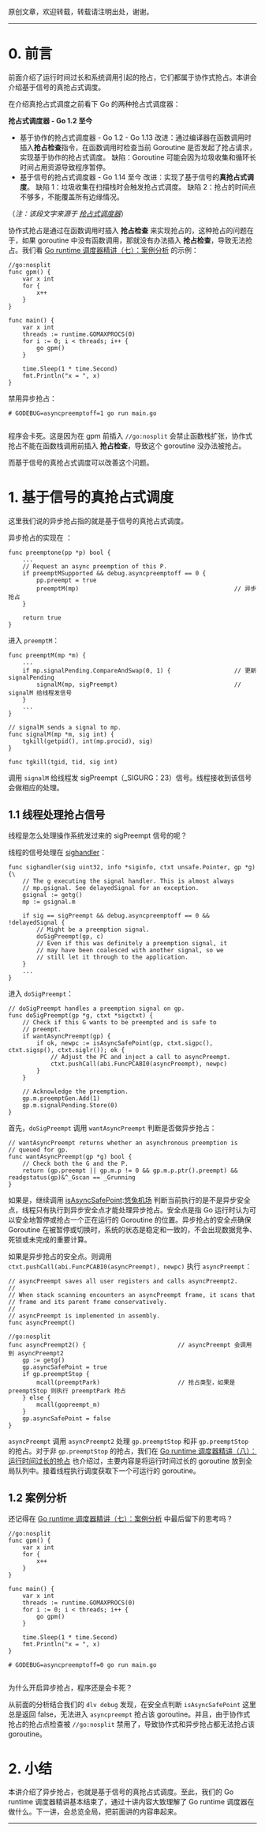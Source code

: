 
原创文章，欢迎转载，转载请注明出处，谢谢。




---


# 0\. 前言


前面介绍了运行时间过长和系统调用引起的抢占，它们都属于协作式抢占。本讲会介绍基于信号的真抢占式调度。


在介绍真抢占式调度之前看下 Go 的两种抢占式调度器：


**抢占式调度器 \- Go 1\.2 至今**


* 基于协作的抢占式调度器 \- Go 1\.2 \- Go 1\.13
改进：通过编译器在函数调用时插入**抢占检查**指令，在函数调用时检查当前 Goroutine 是否发起了抢占请求，实现基于协作的抢占式调度。
缺陷：Goroutine 可能会因为垃圾收集和循环长时间占用资源导致程序暂停。
* 基于信号的抢占式调度器 \- Go 1\.14 至今
改进：实现了基于信号的**真抢占式调度**。
缺陷 1：垃圾收集在扫描栈时会触发抢占式调度。
缺陷 2：抢占的时间点不够多，不能覆盖所有边缘情况。


（*注：该段文字来源于 [抢占式调度器](https://github.com)*）


协作式抢占是通过在函数调用时插入 **抢占检查** 来实现抢占的，这种抢占的问题在于，如果 goroutine 中没有函数调用，那就没有办法插入 **抢占检查**，导致无法抢占。我们看 [Go runtime 调度器精讲（七）：案例分析](https://github.com) 的示例：



```
//go:nosplit
func gpm() {
	var x int
	for {
		x++
	}
}

func main() {
	var x int
	threads := runtime.GOMAXPROCS(0)
	for i := 0; i < threads; i++ {
		go gpm()
	}

	time.Sleep(1 * time.Second)
	fmt.Println("x = ", x)
}

```

禁用异步抢占：



```
# GODEBUG=asyncpreemptoff=1 go run main.go


```

程序会卡死。这是因为在 gpm 前插入 `//go:nosplit` 会禁止函数栈扩张，协作式抢占不能在函数栈调用前插入 **抢占检查**，导致这个 goroutine 没办法被抢占。


而基于信号的真抢占式调度可以改善这个问题。


# 1\. 基于信号的真抢占式调度


这里我们说的异步抢占指的就是基于信号的真抢占式调度。


异步抢占的实现在 ：



```
func preemptone(pp *p) bool {
	...
	// Request an async preemption of this P.
	if preemptMSupported && debug.asyncpreemptoff == 0 {
		pp.preempt = true                                       
		preemptM(mp)                                            // 异步抢占
	}

	return true
}

```

进入 `preemptM`：



```
func preemptM(mp *m) {
	...
	if mp.signalPending.CompareAndSwap(0, 1) {                  // 更新 signalPending
		signalM(mp, sigPreempt)                                 // signalM 给线程发信号
	}
	...
}

// signalM sends a signal to mp.
func signalM(mp *m, sig int) {
	tgkill(getpid(), int(mp.procid), sig)
}

func tgkill(tgid, tid, sig int)

```

调用 `signalM` 给线程发 sigPreempt（\_SIGURG：23）信号。线程接收到该信号会做相应的处理。


## 1\.1 线程处理抢占信号


线程是怎么处理操作系统发过来的 sigPreempt 信号的呢？


线程的信号处理在 [sighandler](https://github.com)：



```
func sighandler(sig uint32, info *siginfo, ctxt unsafe.Pointer, gp *g) {\
    // The g executing the signal handler. This is almost always
	// mp.gsignal. See delayedSignal for an exception.
	gsignal := getg()
	mp := gsignal.m

    if sig == sigPreempt && debug.asyncpreemptoff == 0 && !delayedSignal {
		// Might be a preemption signal.
		doSigPreempt(gp, c)
		// Even if this was definitely a preemption signal, it
		// may have been coalesced with another signal, so we
		// still let it through to the application.
	}
    ...
}

```

进入 `doSigPreempt`：



```
// doSigPreempt handles a preemption signal on gp.
func doSigPreempt(gp *g, ctxt *sigctxt) {
	// Check if this G wants to be preempted and is safe to
	// preempt.
	if wantAsyncPreempt(gp) {
		if ok, newpc := isAsyncSafePoint(gp, ctxt.sigpc(), ctxt.sigsp(), ctxt.siglr()); ok {
			// Adjust the PC and inject a call to asyncPreempt.
			ctxt.pushCall(abi.FuncPCABI0(asyncPreempt), newpc)
		}
	}

	// Acknowledge the preemption.
	gp.m.preemptGen.Add(1)
	gp.m.signalPending.Store(0)
}

```

首先，`doSigPreempt` 调用 `wantAsyncPreempt` 判断是否做异步抢占：



```
// wantAsyncPreempt returns whether an asynchronous preemption is
// queued for gp.
func wantAsyncPreempt(gp *g) bool {
	// Check both the G and the P.
	return (gp.preempt || gp.m.p != 0 && gp.m.p.ptr().preempt) && readgstatus(gp)&^_Gscan == _Grunning
}

```

如果是，继续调用 [isAsyncSafePoint](https://github.com):[悠兔机场](https://xinnongbo.com) 判断当前执行的是不是异步安全点，线程只有执行到异步安全点才能处理异步抢占。安全点是指 Go 运行时认为可以安全地暂停或抢占一个正在运行的 Goroutine 的位置。异步抢占的安全点确保 Goroutine 在被暂停或切换时，系统的状态是稳定和一致的，不会出现数据竞争、死锁或未完成的重要计算。


如果是异步抢占的安全点。则调用 `ctxt.pushCall(abi.FuncPCABI0(asyncPreempt), newpc)` 执行 `asyncPreempt`：



```
// asyncPreempt saves all user registers and calls asyncPreempt2.
//
// When stack scanning encounters an asyncPreempt frame, it scans that
// frame and its parent frame conservatively.
//
// asyncPreempt is implemented in assembly.
func asyncPreempt()                                       

//go:nosplit
func asyncPreempt2() {                          // asyncPreempt 会调用到 asyncPreempt2
	gp := getg()
	gp.asyncSafePoint = true
	if gp.preemptStop {                         
		mcall(preemptPark)                      // 抢占类型，如果是 preemptStop 则执行 preemptPark 抢占
	} else {
		mcall(gopreempt_m)                      
	}
	gp.asyncSafePoint = false
}

```

`asyncPreempt` 调用 `asyncPreempt2` 处理 `gp.preemptStop` 和非 `gp.preemptStop` 的抢占。对于非 `gp.preemptStop` 的抢占，我们在 [Go runtime 调度器精讲（八）：运行时间过长的抢占](https://github.com) 也介绍过，主要内容是将运行时间过长的 goroutine 放到全局队列中。接着线程执行调度获取下一个可运行的 goroutine。


## 1\.2 案例分析


还记得在 [Go runtime 调度器精讲（七）：案例分析](https://github.com) 中最后留下的思考吗？



```
//go:nosplit
func gpm() {
	var x int
	for {
		x++
	}
}

func main() {
	var x int
	threads := runtime.GOMAXPROCS(0)
	for i := 0; i < threads; i++ {
		go gpm()
	}

	time.Sleep(1 * time.Second)
	fmt.Println("x = ", x)
}

# GODEBUG=asyncpreemptoff=0 go run main.go 


```

为什么开启异步抢占，程序还是会卡死？


从前面的分析结合我们的 `dlv debug` 发现，在安全点判断 `isAsyncSafePoint` 这里总是返回 false，无法进入 `asyncpreempt` 抢占该 goroutine。并且，由于协作式抢占的抢占点检查被 `//go:nosplit` 禁用了，导致协作式和异步抢占都无法抢占该 goroutine。


# 2\. 小结


本讲介绍了异步抢占，也就是基于信号的真抢占式调度。至此，我们的 Go runtime 调度器精讲基本结束了，通过十讲内容大致理解了 Go runtime 调度器在做什么。下一讲，会总览全局，把前面讲的内容串起来。




---


